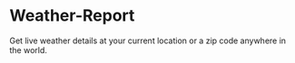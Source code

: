 # Weather-Report
Get live weather details at your current location or a zip code anywhere in the world.
